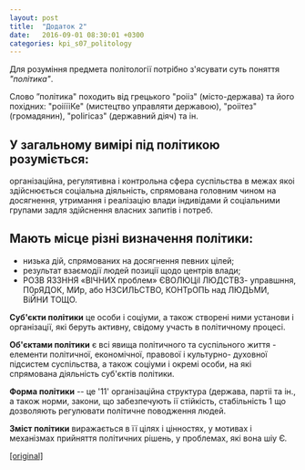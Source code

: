 ```yaml
---
layout: post
title:  "Додаток 2"
date:   2016-09-01 08:30:01 +0300
categories: kpi_s07_politology
---
```


Для розуміння предмета політології потрібно з'ясувати суть поняття *"політика"*.

Слово ”політика" походить від грецького "роііз" (місто-держава) та його похідних: "роііїіКе" (мистецтво управляти державою), "роіітез" (громадянин), "роІігісаз" (державний діяч) та ін.  
 

## У загальному вимірі під політикою розуміється: 
організаційна, регулятивна і контрольна сфера суспільства в межах якоі здійснюється соціальна діяльність, спрямована головним чином на досягнення, утримання і реалізацію влади індивідами й соціальними групами задля здійснення власних запитів і потреб.

## Мають місце різні визначення політики:

- низька дій, спрямованих на досягнення певних цілей;
- результат взаємодії людей позиції щодо центрів влади;
- РОЗВ ЯЗЗННЯ «ВІЧНИХ проблем» ЄВОЛЮЦіІ ЛЮДСТВЗ- управшння, П0рЯДОК, МИр, або НЗСИЛЬСТВО, КОНТрОПЬ над ЛЮДЬМИ, ВіЙНИ ТОЩО.

**Суб'єкти політики** це особи і соціуми, а також створені ними установи і організації, які беруть активну, свідому участь в політичному процесі.

**Об'єктами політики** є всі явища політичного та суспільного життя - елементи політичної, економічної, правової і культурно- духовної підсистем суспільства, а також соціуми і окремі особи, на які спрямована діяльність суб'єктів політики.

**Форма політики** -- це '11' організаційна структура (держава, партіі та ін., а також норми, закони, що забезпечують ії стійкість, стабільність 1 що дозволяють регулювати політичне поводження людей.

**Зміст політики** виражається в її цілях і цінностях, у мотивах і механізмах прийняття політичних рішень, у проблемах, які вона шіу Є.


[[original]](https://pp.vk.me/c626228/v626228367/2e12e/kCX8stZgbUo.jpg)

